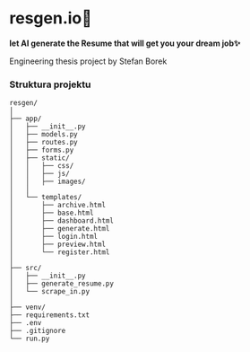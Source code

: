 # **resgen.io🚀**

**let AI generate the Resume that will get you your dream job✨**


Engineering thesis project by Stefan Borek


### **Struktura projektu**

```
resgen/
│
├── app/
│   ├── __init__.py
│   ├── models.py
│   ├── routes.py
│   ├── forms.py
│   ├── static/
│   │   ├── css/
│   │   ├── js/
│   │   ├── images/
│   │
│   └── templates/
│       ├── archive.html
│       ├── base.html
│       ├── dashboard.html
│       ├── generate.html
│       ├── login.html
│       ├── preview.html
│       └── register.html
│
├── src/
│   ├── __init__.py
│   ├── generate_resume.py
│   └── scrape_in.py
│
├── venv/ 
├── requirements.txt
├── .env
├── .gitignore
└── run.py
```